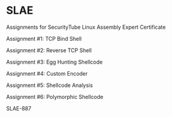 # SLAE
Assignments for SecurityTube Linux Assembly Expert Certificate

Assignment #1: TCP Bind Shell

Assignment #2: Reverse TCP Shell

Assignment #3: Egg Hunting Shellcode

Assignment #4: Custom Encoder

Assignment #5: Shellcode Analysis

Assignment #6: Polymorphic Shellcode

SLAE-887
